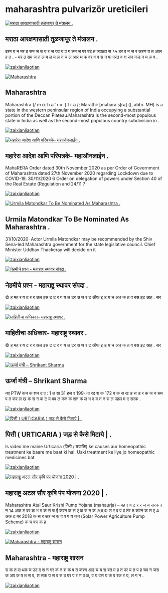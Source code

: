 # maharashtra pulvarizör ureticileri
<a href="https://mnn.zoosnet.net/LR/Chatpre.aspx?id=MNN94995150&p=https://topgrinding.com/" target="_blank">![मराठा आरक्षणासाठी तुळजापूर ते मंत्रालय .](https://github.com/technlg/images/blob/main/18.jpg)</a>
## मराठा आरक्षणासाठी तुळजापूर ते मंत्रालय .
दरम य न मर ठ सम ज च य र ज यव य प ग लम ज पर षद त जवळप स १५ ठर व म ज र करण य त आल ह त . - मर ठ सम ज त ल म ल म ल न च ल आर थ क वर ष प स न फ परत व श सन कड न म ळ व .
<a href="https://mnn.zoosnet.net/LR/Chatpre.aspx?id=MNN94995150&p=https://topgrinding.com/" target="_blank"><img src="https://github.com/technlg/images/raw/main/chat11.jpg" alt="zaixianliaotian"/></a><a href="//whatsapp.shibangsoft.com/WhatsApp.php" ><img src="https://github.com/technlg/images/raw/main/chat11.png" alt=""></a>
<a href="https://mnn.zoosnet.net/LR/Chatpre.aspx?id=MNN94995150&p=https://topgrinding.com/" target="_blank">![Maharashtra](https://github.com/technlg/images/blob/main/54.jpg)</a>
## Maharashtra
Maharashtra (/ m ɑː h ə ˈ r ɑː ʃ t r ə /; Marathi: [məharaːʂʈrə] (), abbr. MH) is a state in the western peninsular region of India occupying a substantial portion of the Deccan Plateau.Maharashtra is the second-most populous state in India as well as the second-most populous country subdivision in .
<a href="https://mnn.zoosnet.net/LR/Chatpre.aspx?id=MNN94995150&p=https://topgrinding.com/" target="_blank"><img src="https://github.com/technlg/images/raw/main/chat11.jpg" alt="zaixianliaotian"/></a><a href="//whatsapp.shibangsoft.com/WhatsApp.php" ><img src="https://github.com/technlg/images/raw/main/chat11.png" alt=""></a>
<a href="https://mnn.zoosnet.net/LR/Chatpre.aspx?id=MNN94995150&p=https://topgrinding.com/" target="_blank">![महारेरा आदेश आणि परिपत्रके- महाऑनलाईन .](https://github.com/technlg/images/blob/main/22.jpg)</a>
## महारेरा आदेश आणि परिपत्रके- महाऑनलाईन .
MahaRERA Order dated 30th November 2020 as per Order of Government of Maharashtra dated 27th November 2020 regarding Lockdown due to COVID-19. 30/11/2020 6 Order on delegation of powers under Section 40 of the Real Estate (Regulation and 24/11 7 
<a href="https://mnn.zoosnet.net/LR/Chatpre.aspx?id=MNN94995150&p=https://topgrinding.com/" target="_blank"><img src="https://github.com/technlg/images/raw/main/chat11.jpg" alt="zaixianliaotian"/></a><a href="//whatsapp.shibangsoft.com/WhatsApp.php" ><img src="https://github.com/technlg/images/raw/main/chat11.png" alt=""></a>
<a href="https://mnn.zoosnet.net/LR/Chatpre.aspx?id=MNN94995150&p=https://topgrinding.com/" target="_blank">![Urmila Matondkar To Be Nominated As Maharashtra .](https://github.com/technlg/images/blob/main/21.jpg)</a>
## Urmila Matondkar To Be Nominated As Maharashtra .
31/10/2020· Actor Urmila Matondkar may be recommended by the Shiv Sena-led Maharashtra government for the state legislative council. Chief Minister Uddhav Thackeray will decide on it 
<a href="https://mnn.zoosnet.net/LR/Chatpre.aspx?id=MNN94995150&p=https://topgrinding.com/" target="_blank"><img src="https://github.com/technlg/images/raw/main/chat11.jpg" alt="zaixianliaotian"/></a><a href="//whatsapp.shibangsoft.com/WhatsApp.php" ><img src="https://github.com/technlg/images/raw/main/chat11.png" alt=""></a>
<a href="https://mnn.zoosnet.net/LR/Chatpre.aspx?id=MNN94995150&p=https://topgrinding.com/" target="_blank">![नेहमीचे प्रश्न - महाराष्ट्र स्थावर संपदा .](https://github.com/technlg/images/blob/main/38.jpg)</a>
## नेहमीचे प्रश्न - महाराष्ट्र स्थावर संपदा .
© ह मह र ष ट र र अल इस ट ट र ग य ल टर अ थ र ट ऑफ इ ड य च अध क त व बस इट आह . सर 
<a href="https://mnn.zoosnet.net/LR/Chatpre.aspx?id=MNN94995150&p=https://topgrinding.com/" target="_blank"><img src="https://github.com/technlg/images/raw/main/chat11.jpg" alt="zaixianliaotian"/></a><a href="//whatsapp.shibangsoft.com/WhatsApp.php" ><img src="https://github.com/technlg/images/raw/main/chat11.png" alt=""></a>
<a href="https://mnn.zoosnet.net/LR/Chatpre.aspx?id=MNN94995150&p=https://topgrinding.com/" target="_blank">![माहितीचा अधिकार- महाराष्ट्र स्थावर .](https://github.com/technlg/images/blob/main/38.jpg)</a>
## माहितीचा अधिकार- महाराष्ट्र स्थावर .
© ह मह र ष ट र र अल इस ट ट र ग य ल टर अ थ र ट ऑफ इ ड य च अध क त व बस इट आह . सर 
<a href="https://mnn.zoosnet.net/LR/Chatpre.aspx?id=MNN94995150&p=https://topgrinding.com/" target="_blank"><img src="https://github.com/technlg/images/raw/main/chat11.jpg" alt="zaixianliaotian"/></a><a href="//whatsapp.shibangsoft.com/WhatsApp.php" ><img src="https://github.com/technlg/images/raw/main/chat11.png" alt=""></a>
<a href="https://mnn.zoosnet.net/LR/Chatpre.aspx?id=MNN94995150&p=https://topgrinding.com/" target="_blank">![ऊर्जा मंत्री – Shrikant Sharma](https://github.com/technlg/images/blob/main/41.jpg)</a>
## ऊर्जा मंत्री – Shrikant Sharma
नए PTW कन क शन द ए : 1 ल ख 31 हज र 199--प रद श क 172 व क स ख ड स ड र क ज न सम प त कर ल ख क स न क ट य बव ल कन क शन क ल भ द य त न स ल पहल म द सरक .
<a href="https://mnn.zoosnet.net/LR/Chatpre.aspx?id=MNN94995150&p=https://topgrinding.com/" target="_blank"><img src="https://github.com/technlg/images/raw/main/chat11.jpg" alt="zaixianliaotian"/></a><a href="//whatsapp.shibangsoft.com/WhatsApp.php" ><img src="https://github.com/technlg/images/raw/main/chat11.png" alt=""></a>
<a href="https://mnn.zoosnet.net/LR/Chatpre.aspx?id=MNN94995150&p=https://topgrinding.com/" target="_blank">![पित्ती ( URTICARIA ) जड़ से कैसे मिटाये | .](https://github.com/technlg/images/blob/main/24.jpg)</a>
## पित्ती ( URTICARIA ) जड़ से कैसे मिटाये | .
Is video me maine Urticaria (पित्ती / छपाकि) ke causes aur homeopathic treatment ke baare me baat ki hai. Uski treatment ke liye jo homeopathic medicines bat
<a href="https://mnn.zoosnet.net/LR/Chatpre.aspx?id=MNN94995150&p=https://topgrinding.com/" target="_blank"><img src="https://github.com/technlg/images/raw/main/chat11.jpg" alt="zaixianliaotian"/></a><a href="//whatsapp.shibangsoft.com/WhatsApp.php" ><img src="https://github.com/technlg/images/raw/main/chat11.png" alt=""></a>
<a href="https://mnn.zoosnet.net/LR/Chatpre.aspx?id=MNN94995150&p=https://topgrinding.com/" target="_blank">![महाराष्ट्र अटल सौर कृषि पंप योजना 2020 | .](https://github.com/technlg/images/blob/main/45.jpg)</a>
## महाराष्ट्र अटल सौर कृषि पंप योजना 2020 | .
Maharashtra Atal Saur Krishi Pump Yojana (mahaurja) – मह र ष ट र र ज य सरक र न 14 अक ट बर क भ म क स च ई करन क ल ए क स न क 7000 स र प प व तर त करन क ल ए 4 अक ट बर 2018 क स र ऊर ज क ष प प य जन (Solar Power Agriculture Pump Scheme) क घ षण क ह 
<a href="https://mnn.zoosnet.net/LR/Chatpre.aspx?id=MNN94995150&p=https://topgrinding.com/" target="_blank"><img src="https://github.com/technlg/images/raw/main/chat11.jpg" alt="zaixianliaotian"/></a><a href="//whatsapp.shibangsoft.com/WhatsApp.php" ><img src="https://github.com/technlg/images/raw/main/chat11.png" alt=""></a>
<a href="https://mnn.zoosnet.net/LR/Chatpre.aspx?id=MNN94995150&p=https://topgrinding.com/" target="_blank">![Maharashtra - महाराष्ट्र शासन](https://github.com/technlg/images/blob/main/43.jpg)</a>
## Maharashtra - महाराष्ट्र शासन
स क त स थळ च उद द श न गर क न श क ष त करण आह च य स बत म ह त पर य त प ह चव न जस क अप क ष त स व, श सक य स व स ठ पर प र ण व ळ, व य वस य क प रक र य, ल ग न .
<a href="https://mnn.zoosnet.net/LR/Chatpre.aspx?id=MNN94995150&p=https://topgrinding.com/" target="_blank"><img src="https://github.com/technlg/images/raw/main/chat11.jpg" alt="zaixianliaotian"/></a><a href="//whatsapp.shibangsoft.com/WhatsApp.php" ><img src="https://github.com/technlg/images/raw/main/chat11.png" alt=""></a>
